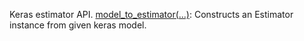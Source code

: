 
Keras estimator API.
[model_to_estimator(...)](https://www.tensorflow.org/api_docs/python/tf/keras/estimator/model_to_estimator): Constructs an Estimator instance from given keras model.

